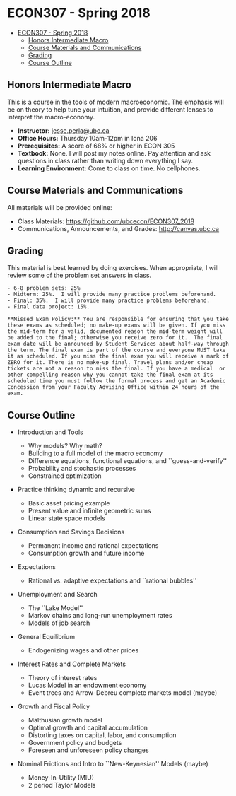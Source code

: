 # ECON307 - Spring 2018
- [ECON307 - Spring 2018](#econ307---spring-2018)
    - [Honors Intermediate Macro](#honors-intermediate-macro)
    - [Course Materials and Communications](#course-materials-and-communications)
    - [Grading](#grading)
    - [Course Outline](#course-outline)

## Honors Intermediate Macro
 This is a course in the tools of modern macroeconomic.  The emphasis will be on theory to help tune your intuition, and provide different lenses to interpret the macro-economy.

- **Instructor:** jesse.perla@ubc.ca
- **Office Hours:** Thursday 10am-12pm in Iona 206
- **Prerequisites:**  A score of 68\% or higher in ECON 305
- **Textbook:** None.  I will post my notes online.  Pay attention and ask questions in class rather than writing down everything I say.
- **Learning Environment:** Come to class on time.   No cellphones.

## Course Materials and Communications
All materials will be provided online:
- Class Materials: https://github.com/ubcecon/ECON307_2018
- Communications, Announcements, and Grades: http://canvas.ubc.ca

## Grading
This material is best learned by doing exercises.  When appropriate, I will review some of the problem set answers in class.

	- 6-8 problem sets: 25%
	- Midterm: 25%.  I will provide many practice problems beforehand.
	- Final: 35%.  I will provide many practice problems beforehand.
	- Final data project: 15%.

	**Missed Exam Policy:** You are responsible for ensuring that you take these exams as scheduled; no make-up exams will be given. If you miss the mid-term for a valid, documented reason the mid-term weight will be added to the final; otherwise you receive zero for it.  The final exam date will be announced by Student Services about half-way through the term. The final exam is part of the course and everyone MUST take it as scheduled. If you miss the final exam you will receive a mark of ZERO for it. There is no make-up final. Travel plans and/or cheap tickets are not a reason to miss the final. If you have a medical 	or other compelling reason why you cannot take the final exam at its scheduled time you must follow the formal process and get an Academic Concession from your Faculty Advising Office within 24 hours of the exam.

## Course Outline

- Introduction and Tools
    
    - Why models? Why math?
    - Building to a full model of the macro economy
    - Difference equations, functional equations, and ``guess-and-verify''
    - Probability and stochastic processes
    - Constrained optimization
    
- Practice thinking dynamic and recursive 
    
    - Basic asset pricing example
    - Present value and infinite geometric sums 
    - Linear state space models
    
- Consumption and Savings Decisions
    
    - Permanent income and rational expectations
    - Consumption growth and future income
    
- Expectations
    
    - Rational vs. adaptive expectations and ``rational bubbles''
    
- Unemployment and Search
    
    - The ``Lake Model''
    - Markov chains and long-run unemployment rates
    - Models of job search
    
- General Equilibrium
    
    - Endogenizing wages and other prices
    
- Interest Rates and Complete Markets
    
    - Theory of interest rates
    - Lucas Model in an endowment economy
    - Event trees and Arrow-Debreu complete markets model (maybe)
     
- Growth and Fiscal Policy
    
    - Malthusian growth model
    - Optimal growth and capital accumulation
    - Distorting taxes on capital, labor, and consumption 
    - Government policy and budgets
    - Foreseen and unforeseen policy changes
     
- Nominal Frictions and Intro to ``New-Keynesian'' Models (maybe)
    
    - Money-In-Utility (MIU)
    - 2 period Taylor Models
